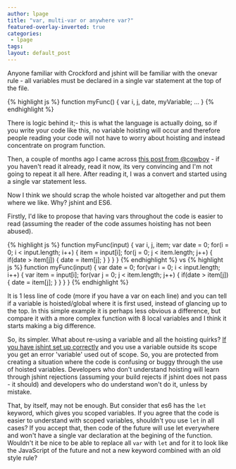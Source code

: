 ```yaml
---
author: lpage
title: "var, multi-var or anywhere var?"
featured-overlay-inverted: true
categories:
 - lpage
tags: 
layout: default_post
---
```

Anyone familiar with Crockford and jshint will be familiar with the onevar rule - all variables must be declared in a single var statement at the top of the file.

{% highlight js %}
function myFunc() {
    var i,
        j,
        date,
        myVariable;
    ...
}
{% endhighlight %}

There is logic behind it;- this is what the language is actually doing, so if you write your code like this, no variable hoisting will occur and therefore people reading your code will not have to worry about hoisting and instead concentrate on program function.

Then, a couple of months ago I came across [this post from @cowboy](http://benalman.com/news/2012/05/multiple-var-statements-javascript/) - if you haven't read it already, read it now, its very convincing and I'm not going to repeat it all here. After reading it, I was a convert and started using a single var statement less.

Now I think we should scrap the whole hoisted var altogether and put them where we like. Why? jshint and ES6.

Firstly, I'd like to propose that having vars throughout the code is easier to read (assuming the reader of the code assumes hoisting has not been abused).

{% highlight js %}
function myFunc(input) {
    var i, j, item;
    var date = 0;
    for(i = 0; i < input.length; i++) {
        item = input[i];
        for(j = 0; j < item.length; j++) {
            if(date > item[j]) {
                date = item[j];
            }
        }
    }
}
{% endhighlight %}
vs
{% highlight js %}
function myFunc(input) {
    var date = 0;
    for(var i = 0; i < input.length; i++) {
        var item = input[i];
        for(var j = 0; j < item.length; j++) {
            if(date > item[j]) {
                date = item[j];
            }
        }
    }
}
{% endhighlight %}

It is 1 less line of code (more if you have a var on each line) and you can tell if a variable is hoisted/global where it is first used, instead of glancing up to the top. In this simple example it is perhaps less obvious a difference, but compare it with a more complex function with 8 local variables and I think it starts making a big difference.

So, its simpler. What about re-using a variable and all the hoisting quirks? [If you have jshint set up correctly](http://jshint.com/docs/options/#shadow) and you use a variable outside its scope you get an error 'variable' used out of scope. So, you are protected from creating a situation where the code is confusing or buggy through the use of hoisted variables. Developers who don't understand hoisting will learn through jshint rejections (assuming your build rejects if jshint does not pass - it should) and developers who do understand won't do it, unless by mistake.

That, by itself, may not be enough. But consider that es6 has the `let` keyword, which gives you scoped variables. If you agree that the code is easier to understand with scoped variables, shouldn't you use `let` in all cases? If you accept that, then code of the future will use let everywhere and won't have a single var declaration at the begining of the function. Wouldn't it be nice to be able to replace all `var` with `let` and for it to look like the JavaScript of the future and not a new keyword combined with an old style rule?
